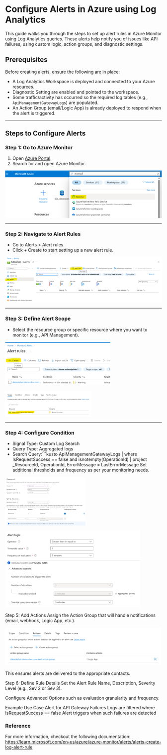 # Configure Alerts in Azure using Log Analytics
This guide walks you through the steps to set up alert rules in Azure Monitor using Log Analytics queries. These alerts help notify you of issues like API failures, using custom logic, action groups, and diagnostic settings.

##  Prerequisites
Before creating alerts, ensure the following are in place:
-  A Log Analytics Workspace is deployed and connected to your Azure resources.
-  Diagnostic Setting are enabled and pointed to the workspace.
-  Some traffic/activity has occurred so the required log tables (e.g., `ApiManagementGatewayLogs`) are populated.
- An Action Group (email/Logic App) is already deployed to respond when the alert is triggered.

---

##  Steps to Configure Alerts

### Step 1: Go to Azure Monitor
1. Open [Azure Portal](https://portal.azure.com/).
2. Search for and open Azure Monitor.

![Alert Step 1](alert1.png)

---

### Step 2: Navigate to Alert Rules
- Go to Alerts > Alert rules.
- Click + Create  to start setting up a new alert rule.

![Alert Step 2](alert2.png)

---

### Step 3: Define Alert Scope
- Select the resource group or specific resource where you want to monitor (e.g., API Management).

![Alert Step 3](alert3.png)

![Alert Step 4](alert4.png)

---

### Step 4: Configure Condition
- Signal Type: Custom Log Search  
- Query Type: Aggregated logs  
- Search Query:```kusto
ApiManagementGatewayLogs
| where IsRequestSuccess == false and isnotempty(OperationId)
| project _ResourceId, OperationId, ErrorMessage = LastErrorMessage
Set additional thresholds and frequency as per your monitoring needs.

![Alert Step 5](alert5.png)

![Alert Step 6](alert6.png)

Step 5: Add Actions
Assign the Action Group that will handle notifications (email, webhook, Logic App, etc.).

![Alert Step 7](alert7.png)

This ensures alerts are delivered to the appropriate contacts.

Step 6: Define Rule Details
Set the Alert Rule Name, Description, Severity Level (e.g., Sev 2 or Sev 3).

Configure Advanced Options such as evaluation granularity and frequency.

Example Use Case
Alert for API Gateway Failures
Logs are filtered where IsRequestSuccess == false
Alert triggers when such failures are detected

### Reference

For more information, checkout the following documentation: https://learn.microsoft.com/en-us/azure/azure-monitor/alerts/alerts-create-log-alert-rule 
